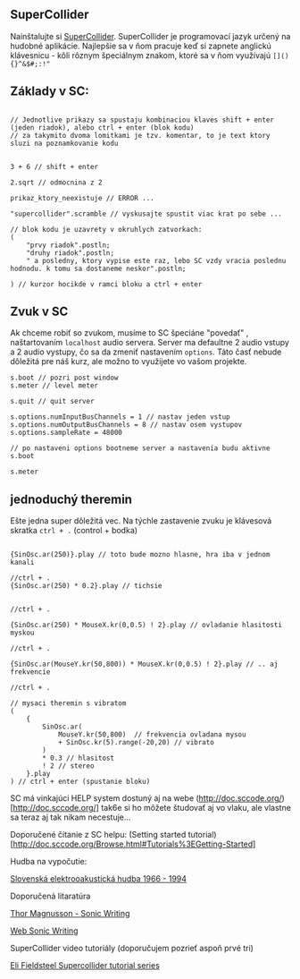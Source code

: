 


SuperCollider
-------------

Nainštalujte si [SuperCollider](https://supercollider.github.io). SuperCollider je programovací jazyk určený na hudobné aplikácie.
Najlepšie sa v ňom pracuje keď si zapnete anglickú klávesnicu - kôli rôznym špeciálnym znakom, ktoré sa v ňom využívajú ```[](){}^&$#;:!"```



Základy v SC:
------------

```supercollider

// Jednotlive prikazy sa spustaju kombinaciou klaves shift + enter (jeden riadok), alebo ctrl + enter (blok kodu)
// za takymito dvoma lomitkami je tzv. komentar, to je text ktory sluzi na poznamkovanie kodu


3 + 6 // shift + enter

2.sqrt // odmocnina z 2

prikaz_ktory_neexistuje // ERROR ...

"supercollider".scramble // vyskusajte spustit viac krat po sebe ...

// blok kodu je uzavrety v okruhlych zatvorkach:
(
	"prvy riadok".postln;
	"druhy riadok".postln;
	" a posledny, ktory vypise este raz, lebo SC vzdy vracia poslednu hodnodu. k tomu sa dostaneme neskor".postln;

) // kurzor hocikde v ramci bloku a ctrl + enter
```


Zvuk v SC
---------

Ak chceme robiť so zvukom, musíme to SC špeciáne "povedať" , naštartovaním ```localhost``` audio servera.
Server ma defaultne 2 audio vstupy a 2 audio vystupy, čo sa da zmeniť nastavením ```options```. Táto časť nebude dôležitá pre náš kurz, ale možno to využijete vo vašom projekte.

```supercollider
s.boot // pozri post window
s.meter // level meter

s.quit // quit server

s.options.numInputBusChannels = 1 // nastav jeden vstup
s.options.numOutputBusChannels = 8 // nastav osem vystupov
s.options.sampleRate = 48000

// po nastaveni options bootneme server a nastavenia budu aktivne
s.boot

s.meter

```

jednoduchý theremin
-------------------

Ešte jedna super dôležitá vec. Na týchle zastavenie zvuku je klávesová skratka ```ctrl + .``` (control + bodka)

```supercollider

{SinOsc.ar(250)}.play // toto bude mozno hlasne, hra iba v jednom kanali

//ctrl + . 
{SinOsc.ar(250) * 0.2}.play // tichsie


//ctrl + . 

{SinOsc.ar(250) * MouseX.kr(0,0.5) ! 2}.play // ovladanie hlasitosti myskou

//ctrl + . 

{SinOsc.ar(MouseY.kr(50,800)) * MouseX.kr(0,0.5) ! 2}.play // .. aj frekvencie

//ctrl + . 

// mysaci theremin s vibratom
(
	{
		SinOsc.ar(
			MouseY.kr(50,800)  // frekvencia ovladana mysou
			+ SinOsc.kr(5).range(-20,20) // vibrato
		)
		* 0.3 // hlasitost
		! 2 // stereo
	}.play
) // ctrl + enter (spustanie bloku)

```

SC má vinkajúci HELP system dostuný aj na webe  (http://doc.sccode.org/)[http://doc.sccode.org/] tak6e si ho môžete študovať aj vo vlaku, ale vlastne sa teraz aj tak nikam necestuje...

Doporučené čítanie z SC helpu:
(Setting started tutorial)[http://doc.sccode.org/Browse.html#Tutorials%3EGetting-Started]



Hudba na vypočutie:

[Slovenská elektrooakustická hudba 1966 - 1994](https://monoskop.org/CECM/Anthology_of_Slovak_Electroacoustic_Music)


Doporučená litaratúra

[Thor Magnusson - Sonic Writing](https://www.bloomsbury.com/us/sonic-writing-9781501313868/)

[Web Sonic Writing](http://www.sonicwriting.org/)

SuperCollider video tutoriály (doporučujem pozrieť aspoň prvé tri)

[Eli Fieldsteel Supercollider tutorial series](https://www.youtube.com/watch?v=yRzsOOiJ_p4&list=PLPYzvS8A_rTaNDweXe6PX4CXSGq4iEWYC)
